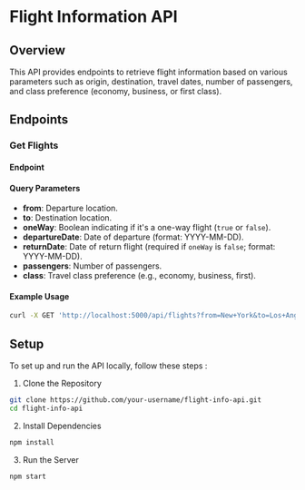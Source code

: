 # Flight Information API

## Overview

This API provides endpoints to retrieve flight information based on various parameters such as origin, destination, travel dates, number of passengers, and class preference (economy, business, or first class).

## Endpoints

### Get Flights

#### Endpoint


#### Query Parameters

- **from**: Departure location.
- **to**: Destination location.
- **oneWay**: Boolean indicating if it's a one-way flight (`true` or `false`).
- **departureDate**: Date of departure (format: YYYY-MM-DD).
- **returnDate**: Date of return flight (required if `oneWay` is `false`; format: YYYY-MM-DD).
- **passengers**: Number of passengers.
- **class**: Travel class preference (e.g., economy, business, first).

#### Example Usage

```bash
curl -X GET 'http://localhost:5000/api/flights?from=New+York&to=Los+Angeles&oneWay=false&departureDate=2024-07-10&returnDate=2024-07-15&passengers=2&class=economy'
```
## Setup

To set up and run the API locally, follow these steps :

1. Clone the Repository

```bash
git clone https://github.com/your-username/flight-info-api.git
cd flight-info-api
```

2. Install Dependencies

```bash
npm install
```

3. Run the Server
```bash
npm start
```






